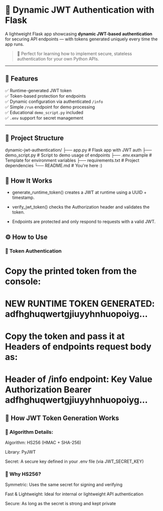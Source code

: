 # 🔐 Dynamic JWT Authentication with Flask

A lightweight Flask app showcasing **dynamic JWT-based authentication** for securing API endpoints — with tokens generated uniquely every time the app runs.

> 🧠 Perfect for learning how to implement secure, stateless authentication for your own Python APIs.

---

## 🚀 Features

✅ Runtime-generated JWT token  
✅ Token-based protection for endpoints  
✅ Dynamic configuration via authenticated `/info`  
✅ Simple `/run` endpoint for demo processing  
✅ Educational `demo_script.py` included  
✅ `.env` support for secret management

---

## 📂 Project Structure

dynamic-jwt-authentication/
├── app.py # Flask app with JWT auth
├── demo_script.py # Script to demo usage of endpoints
├── .env.example # Template for environment variables
├── requirements.txt # Project dependencies
└── README.md # You're here :)

## 🧠 How It Works

- generate_runtime_token() creates a JWT at runtime using a UUID + timestamp.

- verify_jwt_token() checks the Authorization header and validates the token.

- Endpoints are protected and only respond to requests with a valid JWT.

## ⚙️ How to Use
### 🔐 Token Authentication
Copy the printed token from the console:
==================================================
NEW RUNTIME TOKEN GENERATED:
adfhghuqwertgjiuyyhnhuopoiyg...
==================================================

Copy the token and pass it at Headers of endpoints request body as:
==================================================
Header of /info endpoint:
Key                         Value
Authorization            Bearer adfhghuqwertgjiuyyhnhuopoiyg...
==================================================

## 🧬 How JWT Token Generation Works
### 🔐 Algorithm Details:

Algorithm: HS256 (HMAC + SHA-256)

Library: PyJWT

Secret: A secure key defined in your .env file (via JWT_SECRET_KEY)

### 🔑 Why HS256?

Symmetric: Uses the same secret for signing and verifying

Fast & Lightweight: Ideal for internal or lightweight API authentication

Secure: As long as the secret is strong and kept private
